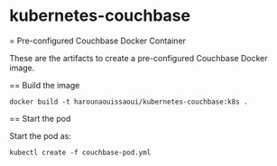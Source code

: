 # kubernetes-couchbase
= Pre-configured Couchbase Docker Container

These are the artifacts to create a pre-configured Couchbase Docker image.

== Build the image

```console
docker build -t harounaouissaoui/kubernetes-couchbase:k8s .
```

== Start the pod

Start the pod as:

```console
kubectl create -f couchbase-pod.yml
```